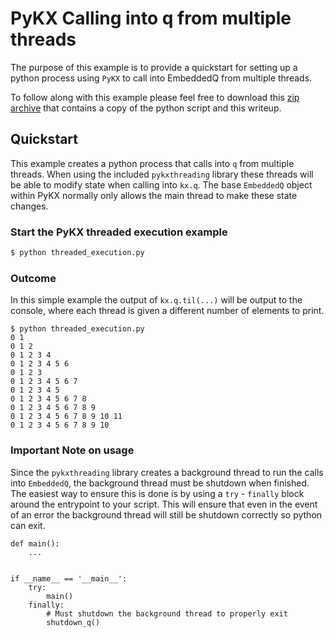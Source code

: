 # PyKX Calling into q from multiple threads

The purpose of this example is to provide a quickstart for setting up a python process using `PyKX`
to call into EmbeddedQ from multiple threads.

To follow along with this example please feel free to download this
<a href="./archive.zip" download>zip archive</a> that contains a copy of the python script and this
writeup.

## Quickstart

This example creates a python process that calls into `q` from multiple threads. When using the
included `pykxthreading` library these threads will be able to modify state when calling into `kx.q`.
The base `EmbeddedQ` object within PyKX normally only allows the main thread to make these state
changes.


### Start the PyKX threaded execution example

```bash
$ python threaded_execution.py
```

### Outcome

In this simple example the output of `kx.q.til(...)` will be output to the console, where each thread
is given a different number of elements to print.

```
$ python threaded_execution.py
0 1
0 1 2
0 1 2 3 4
0 1 2 3 4 5 6
0 1 2 3
0 1 2 3 4 5 6 7
0 1 2 3 4 5
0 1 2 3 4 5 6 7 8
0 1 2 3 4 5 6 7 8 9
0 1 2 3 4 5 6 7 8 9 10 11
0 1 2 3 4 5 6 7 8 9 10
```

### Important Note on usage

Since the `pykxthreading` library creates a background thread to run the calls into `EmbeddedQ`, the
background thread must be shutdown when finished. The easiest way to ensure this is done is by using
a `try` - `finally` block around the entrypoint to your script. This will ensure that even in the
event of an error the background thread will still be shutdown correctly so python can exit.

```
def main():
    ...

    
if __name__ == '__main__':
    try:
        main()
    finally:
        # Must shutdown the background thread to properly exit
        shutdown_q()
```
